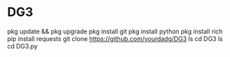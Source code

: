 # DG3

pkg update && pkg upgrade
pkg install git
pkg install python
pkg install rich
pip install requests
git clone https://github.com/yourdadg/DG3
ls
cd DG3
ls
cd DG3.py
